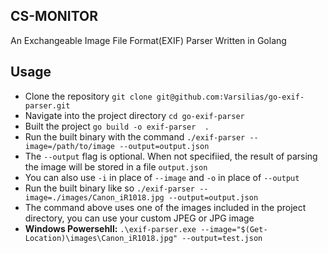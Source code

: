 ## CS-MONITOR

An Exchangeable Image File Format(EXIF) Parser Written in Golang

## Usage

- Clone the repository `git clone git@github.com:Varsilias/go-exif-parser.git`
- Navigate into the project directory `cd go-exif-parser`
- Built the project `go build -o exif-parser  .`
- Run the built binary with the command `./exif-parser --image=/path/to/image --output=output.json`
- The `--output` flag is optional. When not specifiied, the result of parsing the image will be stored in a file `output.json`
- You can also use `-i` in place of `--image` and `-o` in place of `--output`
- Run the built binary like so `./exif-parser --image=./images/Canon_iR1018.jpg --output=output.json`
- The command above uses one of the images included in the project directory, you can use your custom JPEG or JPG image
- **Windows Powersehll:** `.\exif-parser.exe --image="$(Get-Location)\images\Canon_iR1018.jpg" --output=test.json`
